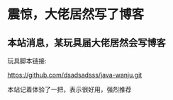 # 震惊，大佬居然写了博客


## 本站消息，某玩具届大佬居然会写博客


玩具脚本链接:

https://github.com/dsadsadsss/java-wanju.git


本站记着体验了一把，表示很好用，强烈推荐
